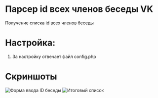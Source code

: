 # Парсер id всех членов беседы VK
Получение списка id всех членов беседы

# Настройка:
1. За настройку отвечает файл config.php





# Скриншоты

![Форма ввода ID беседы](https://image.prntscr.com/image/fBXa4KloSiWMA0V6Gp5z3w.png)
![Итоговый список](https://image.prntscr.com/image/p511CgTXRg6bWNzNU6P_7g.png)
